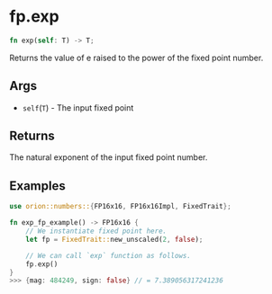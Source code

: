 # fp.exp

```rust
fn exp(self: T) -> T;
```

Returns the value of e raised to the power of the fixed point number.

## Args

* `self`(`T`) - The input fixed point

## Returns

The natural exponent of the input fixed point number.

## Examples

```rust
use orion::numbers::{FP16x16, FP16x16Impl, FixedTrait};

fn exp_fp_example() -> FP16x16 {
    // We instantiate fixed point here.
    let fp = FixedTrait::new_unscaled(2, false);

    // We can call `exp` function as follows.
    fp.exp()
}
>>> {mag: 484249, sign: false} // = 7.389056317241236
``` 
